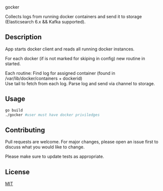 gocker

Collects logs from running docker containers and send it to storage (Elasticsearch 6.x && Kafka supported).

## Description
App starts docker client and reads all running docker instances.

For each docker (if is not marked for skiping in config) new routine in started.

Each routine:
Find log for assigned container (found in /var/lib/docker/containers + dockerid)  
Use tail to fetch from each log. 
Parse log and send via channel to storage.

## Usage
```bash
go build
./gocker #user must have docker priviledges 
```

## Contributing
Pull requests are welcome. For major changes, please open an issue first to discuss what you would like to change.

Please make sure to update tests as appropriate.

## License
[MIT](https://choosealicense.com/licenses/mit/)
